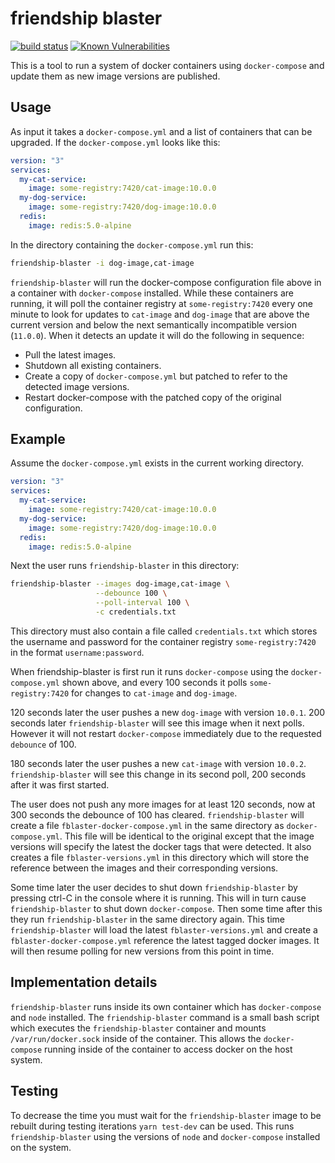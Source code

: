 # friendship blaster

[![build status](https://circleci.com/gh/ohjames/friendship-blaster.png?style=shield)](https://circleci.com/gh/ohjames/friendship-blaster)
[![Known Vulnerabilities](https://snyk.io/test/github/ohjames/friendship-blaster/badge.svg)](https://snyk.io/test/github/ohjames/friendship-blaster)

This is a tool to run a system of docker containers using `docker-compose` and
update them as new image versions are published.

## Usage

As input it takes a `docker-compose.yml` and a list of containers that can be
upgraded. If the `docker-compose.yml` looks like this:

```yaml
version: "3"
services:
  my-cat-service:
    image: some-registry:7420/cat-image:10.0.0
  my-dog-service:
    image: some-registry:7420/dog-image:10.0.0
  redis:
    image: redis:5.0-alpine
```

In the directory containing the `docker-compose.yml` run this:

```bash
friendship-blaster -i dog-image,cat-image
```

`friendship-blaster` will run the docker-compose configuration file above in a
container with `docker-compose` installed. While these containers are running,
it will poll the container registry at `some-registry:7420` every one minute to
look for updates to `cat-image` and `dog-image` that are above the current
version and below the next semantically incompatible version (`11.0.0`). When
it detects an update it will do the following in sequence:

- Pull the latest images.
- Shutdown all existing containers.
- Create a copy of `docker-compose.yml` but patched to refer to the detected
  image versions.
- Restart docker-compose with the patched copy of the original configuration.

## Example

Assume the `docker-compose.yml` exists in the current working directory.

```yaml
version: "3"
services:
  my-cat-service:
    image: some-registry:7420/cat-image:10.0.0
  my-dog-service:
    image: some-registry:7420/dog-image:10.0.0
  redis:
    image: redis:5.0-alpine
```

Next the user runs `friendship-blaster` in this directory:

```bash
friendship-blaster --images dog-image,cat-image \
                   --debounce 100 \
                   --poll-interval 100 \
                   -c credentials.txt
```

This directory must also contain a file called `credentials.txt` which stores
the username and password for the container registry `some-registry:7420` in
the format `username:password`.

When friendship-blaster is first run it runs `docker-compose` using the
`docker-compose.yml` shown above, and every 100 seconds it polls
`some-registry:7420` for changes to `cat-image` and `dog-image`.

120 seconds later the user pushes a new `dog-image` with version `10.0.1`. 200
seconds later `friendship-blaster` will see this image when it next polls.
However it will not restart `docker-compose` immediately due to the requested
`debounce` of 100.

180 seconds later the user pushes a new `cat-image` with version `10.0.2`.
`friendship-blaster` will see this change in its second poll, 200 seconds after
it was first started.

The user does not push any more images for at least 120 seconds, now at 300
seconds the debounce of 100 has cleared. `friendship-blaster` will create a
file `fblaster-docker-compose.yml` in the same directory as
`docker-compose.yml`. This file will be identical to the original except that
the image versions will specify the latest the docker tags that were detected.
It also creates a file `fblaster-versions.yml` in this directory which will
store the reference between the images and their corresponding versions.

Some time later the user decides to shut down `friendship-blaster` by pressing
ctrl-C in the console where it is running. This will in turn cause
`friendship-blaster` to shut down `docker-compose`. Then some time after this
they run `friendship-blaster` in the same directory again. This time
`friendship-blaster` will load the latest `fblaster-versions.yml` and create a
`fblaster-docker-compose.yml` reference the latest tagged docker images. It
will then resume polling for new versions from this point in time.

## Implementation details

`friendship-blaster` runs inside its own container which has `docker-compose`
and `node` installed. The `friendship-blaster` command is a small bash script
which executes the `friendship-blaster` container and mounts
`/var/run/docker.sock` inside of the container. This allows the
`docker-compose` running inside of the container to access docker on the host
system.

## Testing

To decrease the time you must wait for the `friendship-blaster` image to be
rebuilt during testing iterations `yarn test-dev` can be used. This runs
`friendship-blaster` using the versions of `node` and `docker-compose`
installed on the system.
